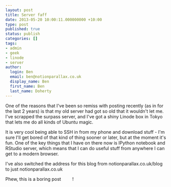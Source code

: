 ```yaml
---
layout: post
title: Server faff
date: 2013-05-20 10:00:11.000000000 +10:00
type: post
published: true
status: publish
categories: []
tags:
- admin
- geek
- linode
- server
author:
  login: Ben
  email: ben@notionparallax.co.uk
  display_name: Ben
  first_name: Ben
  last_name: Doherty
---
```

<p>One of the reasons that I've been so remiss with posting recently (as in for the last 2 years) is that my old server had got so old that it wouldn't let me. I've scrapped the surpass server, and I've got a shiny Linode box in Tokyo that lets me do all kinds of Ubuntu magic.</p>
<p>It is very cool being able to SSH in from my phone and download stuff - I'm sure I'll get bored of that kind of thing sooner or later, but at the moment it's fun. One of the key things that I have on there now is IPython notebook and RStudio server, which means that I can do useful stuff from anywhere I can get to a modern browser.</p>
<p>I've also switched the address for this blog from notionparallax.co.uk/blog to just notionparallax.co.uk</p>
<p>Phew, this is a boring post         !</p>
